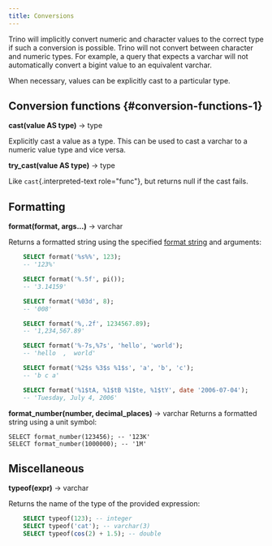 ```yaml
---
title: Conversions
---
```


Trino will implicitly convert numeric and character values to the
correct type if such a conversion is possible. Trino will not convert
between character and numeric types. For example, a query that expects a
varchar will not automatically convert a bigint value to an equivalent
varchar.

When necessary, values can be explicitly cast to a particular type.

## Conversion functions {#conversion-functions-1}


**cast(value AS type)** → type

Explicitly cast a value as a type. This can be used to cast a varchar to
a numeric value type and vice versa.


**try_cast(value AS type)** → type

Like `cast`{.interpreted-text role="func"}, but returns null if the cast
fails.

## Formatting

**format(format, args\...)** → varchar

Returns a formatted string using the specified [format
string](https://docs.oracle.com/en/java/javase/17/docs/api/java.base/java/util/Formatter.html#syntax)
and arguments:
```sql
    SELECT format('%s%%', 123);
    -- '123%'

    SELECT format('%.5f', pi());
    -- '3.14159'

    SELECT format('%03d', 8);
    -- '008'

    SELECT format('%,.2f', 1234567.89);
    -- '1,234,567.89'

    SELECT format('%-7s,%7s', 'hello', 'world');
    -- 'hello  ,  world'

    SELECT format('%2$s %3$s %1$s', 'a', 'b', 'c');
    -- 'b c a'

    SELECT format('%1$tA, %1$tB %1$te, %1$tY', date '2006-07-04');
    -- 'Tuesday, July 4, 2006'
```


**format_number(number, decimal_places)** → varchar
Returns a formatted string using a unit symbol:

    SELECT format_number(123456); -- '123K'
    SELECT format_number(1000000); -- '1M'



## Miscellaneous

**typeof(expr)** → varchar

Returns the name of the type of the provided expression:
```sql
    SELECT typeof(123); -- integer
    SELECT typeof('cat'); -- varchar(3)
    SELECT typeof(cos(2) + 1.5); -- double
```

